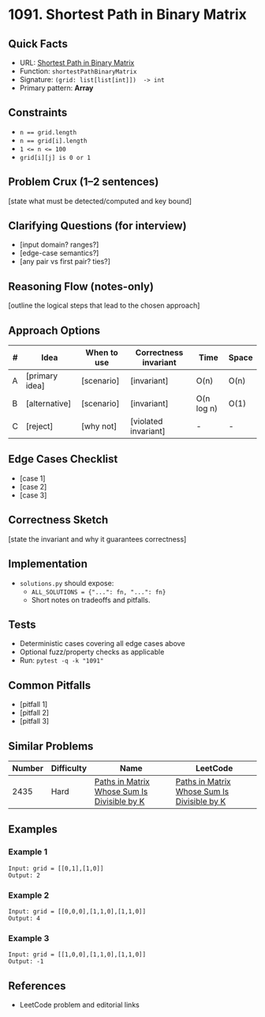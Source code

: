 # 1091. Shortest Path in Binary Matrix

## Quick Facts

- URL: [Shortest Path in Binary Matrix](https://leetcode.com/problems/shortest-path-in-binary-matrix/)
- Function: `shortestPathBinaryMatrix`
- Signature: `(grid: list[list[int]])  -> int`
- Primary pattern: **Array**

## Constraints

- `n == grid.length`
- `n == grid[i].length`
- `1 <= n <= 100`
- `grid[i][j] is 0 or 1`

## Problem Crux (1–2 sentences)

[state what must be detected/computed and key bound]

## Clarifying Questions (for interview)

- [input domain? ranges?]
- [edge-case semantics?]
- [any pair vs first pair? ties?]

## Reasoning Flow (notes-only)

[outline the logical steps that lead to the chosen approach]

## Approach Options

| # | Idea | When to use | Correctness invariant | Time | Space |
|---|------|-------------|-----------------------|------|-------|
| A | [primary idea] | [scenario] | [invariant] | O(n) | O(n) |
| B | [alternative] | [scenario] | [invariant] | O(n log n) | O(1) |
| C | [reject] | [why not] | [violated invariant] | - | - |

## Edge Cases Checklist

- [case 1]
- [case 2]
- [case 3]

## Correctness Sketch

[state the invariant and why it guarantees correctness]

## Implementation

- `solutions.py` should expose:
  - `ALL_SOLUTIONS = {"...": fn, "...": fn}`
  - Short notes on tradeoffs and pitfalls.

## Tests

- Deterministic cases covering all edge cases above
- Optional fuzz/property checks as applicable
- Run: `pytest -q -k "1091"`

## Common Pitfalls

- [pitfall 1]
- [pitfall 2]
- [pitfall 3]

## Similar Problems

| Number | Difficulty | Name | LeetCode |
|---|---|---|---|
| 2435 | Hard | [Paths in Matrix Whose Sum Is Divisible by K](../2435-paths-in-matrix-whose-sum-is-divisible-by-k/readme.md) | [Paths in Matrix Whose Sum Is Divisible by K](https://leetcode.com/problems/paths-in-matrix-whose-sum-is-divisible-by-k/) |

## Examples

### Example 1

```text
Input: grid = [[0,1],[1,0]]
Output: 2
```

### Example 2

```text
Input: grid = [[0,0,0],[1,1,0],[1,1,0]]
Output: 4
```

### Example 3

```text
Input: grid = [[1,0,0],[1,1,0],[1,1,0]]
Output: -1
```

## References

- LeetCode problem and editorial links
